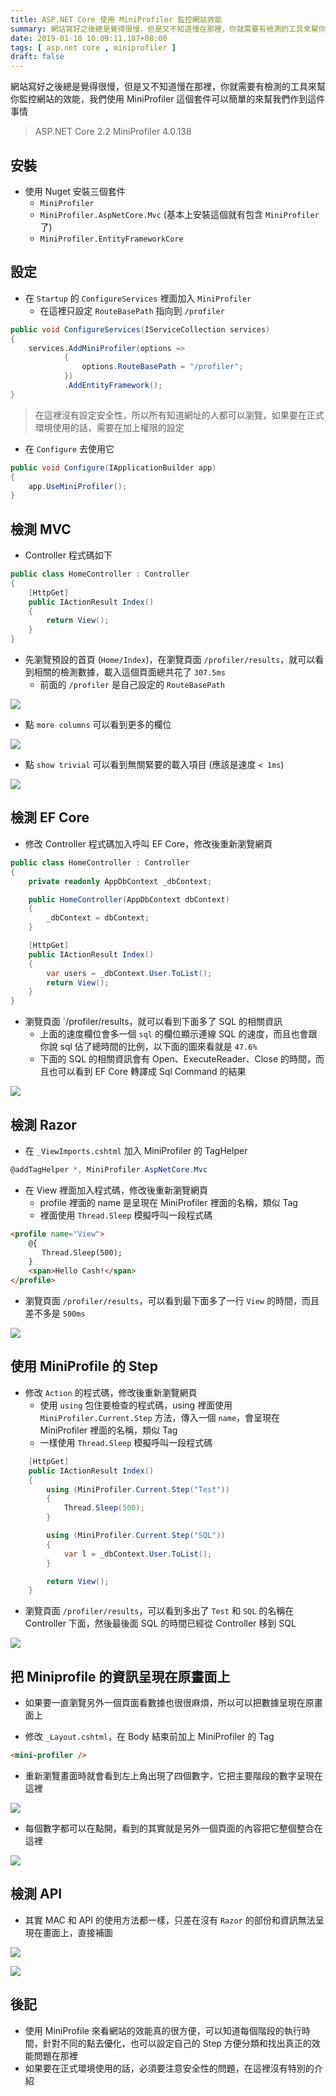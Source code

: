 ```yaml
---
title: ASP.NET Core 使用 MiniProfiler 監控網站效能
summary: 網站寫好之後總是覺得很慢，但是又不知道慢在那裡，你就需要有檢測的工具來幫你監控網站的效能，我們使用 MiniProfiler 這個套件可以簡單的來幫我們作到這件事情
date: 2019-01-10 10:09:11.187+08:00
tags: [ asp.net core , miniprofiler ]
draft: false
---
```


網站寫好之後總是覺得很慢，但是又不知道慢在那裡，你就需要有檢測的工具來幫你監控網站的效能，我們使用 MiniProfiler 這個套件可以簡單的來幫我們作到這件事情

> ASP.NET Core 2.2
> MiniProfiler 4.0.138

## 安裝

- 使用 Nuget 安裝三個套件
	- `MiniProfiler`
	- `MiniProfiler.AspNetCore.Mvc` (基本上安裝這個就有包含 `MiniProfiler` 了)
	- `MiniProfiler.EntityFrameworkCore`

## 設定

- 在 `Startup` 的 `ConfigureServices` 裡面加入 `MiniProfiler`
	- 在這裡只設定 `RouteBasePath` 指向到 `/profiler`

```csharp
public void ConfigureServices(IServiceCollection services)
{
    services.AddMiniProfiler(options =>
            {
                options.RouteBasePath = "/profiler";
            })
            .AddEntityFramework();
}
```

> 在這裡沒有設定安全性，所以所有知道網址的人都可以瀏覽，如果要在正式環境使用的話，需要在加上權限的設定

- 在 `Configure` 去使用它

```csharp
public void Configure(IApplicationBuilder app)
{
    app.UseMiniProfiler();
}
```

## 檢測 MVC

- Controller 程式碼如下

```csharp
public class HomeController : Controller
{
 	[HttpGet]
	public IActionResult Index()
	{
		return View();
	}
}
```

- 先瀏覽預設的首頁 (`Home/Index`)，在瀏覽頁面 `/profiler/results`，就可以看到相關的檢測數據，載入這個頁面總共花了 `307.5ms`
	- 前面的 `/profiler` 是自己設定的 `RouteBasePath`

![](/static/images/404.webp)

- 點 `more columns` 可以看到更多的欄位

![](/static/images/404.webp)

- 點 `show trivial` 可以看到無關緊要的載入項目 (應該是速度 `< 1ms`)

![](/static/images/404.webp)

## 檢測 EF Core

- 修改 Controller 程式碼加入呼叫 EF Core，修改後重新瀏覽網頁

```csharp
public class HomeController : Controller
{
    private readonly AppDbContext _dbContext;

    public HomeController(AppDbContext dbContext)
    {
        _dbContext = dbContext;
    }

 	[HttpGet]
	public IActionResult Index()
	{
		var users = _dbContext.User.ToList();
		return View();
	}
}
```

- 瀏覽頁面 `/profiler/results，就可以看到下面多了 SQL 的相關資訊
	- 上面的速度欄位會多一個 `sql` 的欄位顯示連線 SQL 的速度，而且也會跟你說 sql 佔了總時間的比例，以下面的圖來看就是 `47.6%`
	- 下面的 SQL 的相關資訊會有 Open、ExecuteReader、Close 的時間，而且也可以看到 EF Core 轉譯成 Sql Command 的結果

![](/static/images/404.webp)

## 檢測 Razor

- 在 `_ViewImports.cshtml` 加入 MiniProfiler 的 TagHelper

```csharp
@addTagHelper *, MiniProfiler.AspNetCore.Mvc
```

- 在 View 裡面加入程式碼，修改後重新瀏覽網頁
	- profile 裡面的 name 是呈現在 MiniProfiler 裡面的名稱，類似 Tag
	- 裡面使用 `Thread.Sleep` 模擬呼叫一段程式碼

```html
<profile name="View">
    @{
       Thread.Sleep(500);
    }
    <span>Hello Cash!</span>
</profile>
```

- 瀏覽頁面 `/profiler/results`，可以看到最下面多了一行 `View` 的時間，而且差不多是 `500ms`

![](/static/images/404.webp)

## 使用 MiniProfile 的 Step

- 修改 `Action` 的程式碼，修改後重新瀏覽網頁
	- 使用 `using` 包住要檢查的程式碼，using 裡面使用 `MiniProfiler.Current.Step` 方法，傳入一個 `name`，會呈現在 MiniProfiler 裡面的名稱，類似 Tag
	- 一樣使用 `Thread.Sleep` 模擬呼叫一段程式碼

```csharp
	[HttpGet]
	public IActionResult Index()
	{
		using (MiniProfiler.Current.Step("Test"))
		{
			Thread.Sleep(500);
		}

		using (MiniProfiler.Current.Step("SQL"))
		{
			var l = _dbContext.User.ToList();
		}

		return View();
	}
```

- 瀏覽頁面 `/profiler/results`，可以看到多出了 `Test` 和 `SQL` 的名稱在 Controller 下面，然後最後面 SQL 的時間已經從 Controller 移到 SQL

![](/static/images/404.webp)

## 把 Miniprofile 的資訊呈現在原畫面上

- 如果要一直瀏覽另外一個頁面看數據也很很麻煩，所以可以把數據呈現在原畫面上

- 修改 `_Layout.cshtml`，在 Body 結束前加上 MiniProfiler 的 Tag

```html
<mini-profiler />
```

- 重新瀏覽畫面時就會看到左上角出現了四個數字，它把主要階段的數字呈現在這裡

![](/static/images/404.webp)

- 每個數字都可以在點開，看到的其實就是另外一個頁面的內容把它整個整合在這裡

![](/static/images/404.webp)

## 檢測 API

- 其實 MAC 和 API 的使用方法都一樣，只差在沒有 `Razor` 的部份和資訊無法呈現在畫面上，直接補圖

![](/static/images/404.webp)

![](/static/images/404.webp)

## 後記

- 使用 MiniProfile 來看網站的效能真的很方便，可以知道每個階段的執行時間，針對不同的點去優化，也可以設定自己的 Step 方便分類和找出真正的效能問題在那裡
- 如果要在正式環境使用的話，必須要注意安全性的問題，在這裡沒有特別的介紹 